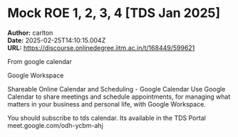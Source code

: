 # Mock ROE 1, 2, 3, 4 [TDS Jan 2025]

**Author:** carlton  
**Date:** 2025-02-25T14:10:15.004Z  
**URL:** https://discourse.onlinedegree.iitm.ac.in/t/168449/599621

From google calendar


Google Workspace



Shareable Online Calendar and Scheduling - Google Calendar
Use Google Calendar to share meetings and schedule appointments, for managing what matters in your business and personal life, with Google Workspace.





You should subscribe to tds calendar. Its available in the TDS Portal
meet.google.com/odh-ycbm-ahj
